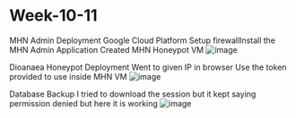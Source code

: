 # Week-10-11

MHN Admin Deployment
  Google Cloud Platform
  Setup firewallInstall the MHN Admin Application
  Created MHN Honeypot VM
  ![image](https://user-images.githubusercontent.com/69921701/163261265-59581a65-6570-47b1-a51b-4b07854e8058.png)
  
Dioanaea Honeypot Deployment
  Went to given IP in browser
  Use the token provided to use inside MHN VM
  ![image](https://user-images.githubusercontent.com/69921701/163261171-96639c7c-2851-4bf9-8c40-ae0d0360f437.png)

  
Database Backup
  I tried to download the session but it kept saying permission denied but here it is working
  ![image](https://user-images.githubusercontent.com/69921701/163260762-192651f2-92ca-4c21-afa4-f70c3b6d02f3.png)
